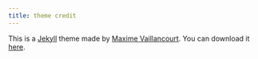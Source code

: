 ```yaml
---
title: theme credit
---
```

This is a [Jekyll] theme made by [Maxime Vaillancourt]. You can download it [here].

[Jekyll]: https://jekyllrb.com/
[Maxime Vaillancourt]: https://maximevaillancourt.com/
[here]: https://github.com/maximevaillancourt/digital-garden-jekyll-template